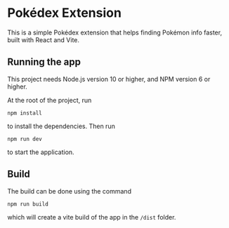 # Pokédex Extension

This is a simple Pokédex extension that helps finding Pokémon info faster, built with React and Vite.

## Running the app

This project needs Node.js version 10 or higher, and NPM version 6 or higher.

At the root of the project, run
```
npm install
```
to install the dependencies. Then run 
```
npm run dev
```
to start the application. 

## Build

The build can be done using the command 
```
npm run build

```
which will create a vite build of the app in the `/dist` folder.